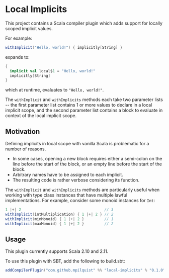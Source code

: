 # Local Implicits

This project contains a Scala compiler plugin which adds support for locally scoped implicit values.

For example:

```scala
withImplicit("Hello, world!") { implicitly[String] }
```

expands to:

```scala
{
  implicit val local$1 = "Hello, world!"
  implicitly[String]
}
```

which at runtime, evaluates to `"Hello, world!"`.

The `withImplicit` and `withImplicits` methods each take two parameter lists -- the first parameter list contains 1 or more values to declare in a local implicit scope, and the second parameter list contains a block to evaluate in context of the local implicit scope.

## Motivation

Defining implicits in local scope with vanilla Scala is problematic for a number of reasons.

 - In some cases, opening a new block requires either a semi-colon on the line before the start
   of the block, or an empty line before the start of the block.
 - Arbitrary names have to be assigned to each implicit.
 - The resulting code is rather verbose considering its function.

The `withImplicit` and `withImplicits` methods are particularly useful when working with type class instances that have multiple lawful implementations. For example, consider some monoid instances for `Int`:

```scala
1 |+| 2                                     // 3
withImplicit(intMultiplication) { 1 |+| 2 } // 2
withImplicit(minMonoid) { 1 |+| 2 }         // 1
withImplicit(maxMonoid) { 1 |+| 2 }         // 2
```

## Usage

This plugin currently supports Scala 2.10 and 2.11.

To use this plugin with SBT, add the following to build.sbt:

```scala
addCompilerPlugin("com.github.mpilquist" %% "local-implicits" % "0.1.0")
```

